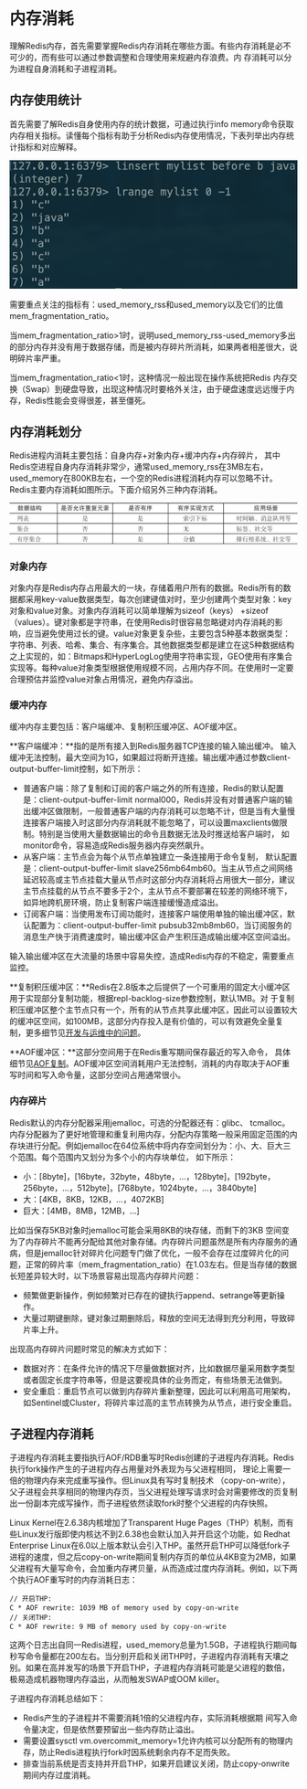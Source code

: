 # 内存消耗

理解Redis内存，首先需要掌握Redis内存消耗在哪些方面。有些内存消耗是必不可少的，而有些可以通过参数调整和合理使用来规避内存浪费。内 存消耗可以分为进程自身消耗和子进程消耗。

## 内存使用统计

首先需要了解Redis自身使用内存的统计数据，可通过执行info memory命令获取内存相关指标。读懂每个指标有助于分析Redis内存使用情况，下表列举出内存统计指标和对应解释。

![](../.gitbook/assets/image%20%2862%29.png)

需要重点关注的指标有：used\_memory\_rss和used\_memory以及它们的比值mem\_fragmentation\_ratio。

当mem\_fragmentation\_ratio&gt;1时，说明used\_memory\_rss-used\_memory多出的部分内存并没有用于数据存储，而是被内存碎片所消耗，如果两者相差很大，说明碎片率严重。

当mem\_fragmentation\_ratio&lt;1时，这种情况一般出现在操作系统把Redis 内存交换（Swap）到硬盘导致，出现这种情况时要格外关注，由于硬盘速度远远慢于内存，Redis性能会变得很差，甚至僵死。

## 内存消耗划分

Redis进程内消耗主要包括：自身内存+对象内存+缓冲内存+内存碎片， 其中Redis空进程自身内存消耗非常少，通常used\_memory\_rss在3MB左右， used\_memory在800KB左右，一个空的Redis进程消耗内存可以忽略不计。 Redis主要内存消耗如图所示。下面介绍另外三种内存消耗。

![](../.gitbook/assets/image%20%2811%29.png)

### 对象内存

对象内存是Redis内存占用最大的一块，存储着用户所有的数据。Redis所有的数据都采用key-value数据类型，每次创建键值对时，至少创建两个类型对象：key对象和value对象。对象内存消耗可以简单理解为sizeof（keys） +sizeof（values）。键对象都是字符串，在使用Redis时很容易忽略键对内存消耗的影响，应当避免使用过长的键。value对象更复杂些，主要包含5种基本数据类型：字符串、列表、哈希、集合、有序集合。其他数据类型都是建立在这5种数据结构之上实现的，如：Bitmaps和HyperLogLog使用字符串实现，GEO使用有序集合实现等。每种value对象类型根据使用规模不同，占用内存不同。在使用时一定要合理预估并监控value对象占用情况，避免内存溢出。

### 缓冲内存

缓冲内存主要包括：客户端缓冲、复制积压缓冲区、AOF缓冲区。

**客户端缓冲：**指的是所有接入到Redis服务器TCP连接的输入输出缓冲。 输入缓冲无法控制，最大空间为1G，如果超过将断开连接。输出缓冲通过参数client-output-buffer-limit控制，如下所示：

* 普通客户端：除了复制和订阅的客户端之外的所有连接，Redis的默认配置是：client-output-buffer-limit normal000，Redis并没有对普通客户端的输出缓冲区做限制，一般普通客户端的内存消耗可以忽略不计，但是当有大量慢连接客户端接入时这部分内存消耗就不能忽略了，可以设置maxclients做限制。特别是当使用大量数据输出的命令且数据无法及时推送给客户端时， 如monitor命令，容易造成Redis服务器内存突然飙升。
* 从客户端：主节点会为每个从节点单独建立一条连接用于命令复制， 默认配置是：client-output-buffer-limit slave256mb64mb60。当主从节点之间网络延迟较高或主节点挂载大量从节点时这部分内存消耗将占用很大一部分，建议主节点挂载的从节点不要多于2个，主从节点不要部署在较差的网络环境下，如异地跨机房环境，防止复制客户端连接缓慢造成溢出。
* 订阅客户端：当使用发布订阅功能时，连接客户端使用单独的输出缓冲区，默认配置为：client-output-buffer-limit pubsub32mb8mb60，当订阅服务的消息生产快于消费速度时，输出缓冲区会产生积压造成输出缓冲区空间溢出。

输入输出缓冲区在大流量的场景中容易失控，造成Redis内存的不稳定，需要重点监控。

**复制积压缓冲区：**Redis在2.8版本之后提供了一个可重用的固定大小缓冲区用于实现部分复制功能，根据repl-backlog-size参数控制，默认1MB。对 于复制积压缓冲区整个主节点只有一个，所有的从节点共享此缓冲区，因此可以设置较大的缓冲区空间，如100MB，这部分内存投入是有价值的，可以有效避免全量复制，更多细节见[开发与运维中的问题](../fu-zhi/kai-fa-yu-yun-wei-zhong-de-wen-ti/)。

**AOF缓冲区：**这部分空间用于在Redis重写期间保存最近的写入命令， 具体细节见[AOF复制](../chi-jiu-hua/aof.md)。AOF缓冲区空间消耗用户无法控制，消耗的内存取决于AOF重写时间和写入命令量，这部分空间占用通常很小。

### 内存碎片

Redis默认的内存分配器采用jemalloc，可选的分配器还有：glibc、 tcmalloc。内存分配器为了更好地管理和重复利用内存，分配内存策略一般采用固定范围的内存块进行分配。例如jemalloc在64位系统中将内存空间划分为：小、大、巨大三个范围。每个范围内又划分为多个小的内存块单位， 如下所示：

* 小：\[8byte\]，\[16byte，32byte，48byte，...，128byte\]，\[192byte，256byte，...，512byte\]，\[768byte，1024byte，...，3840byte\]
* 大：\[4KB，8KB，12KB，...，4072KB\]
* 巨大：\[4MB，8MB，12MB，...\]

比如当保存5KB对象时jemalloc可能会采用8KB的块存储，而剩下的3KB 空间变为了内存碎片不能再分配给其他对象存储。内存碎片问题虽然是所有内存服务的通病，但是jemalloc针对碎片化问题专门做了优化，一般不会存在过度碎片化的问题，正常的碎片率（mem\_fragmentation\_ratio）在1.03左右。但是当存储的数据长短差异较大时，以下场景容易出现高内存碎片问题：

* 频繁做更新操作，例如频繁对已存在的键执行append、setrange等更新操作。
* 大量过期键删除，键对象过期删除后，释放的空间无法得到充分利用，导致碎片率上升。

出现高内存碎片问题时常见的解决方式如下：

* 数据对齐：在条件允许的情况下尽量做数据对齐，比如数据尽量采用数字类型或者固定长度字符串等，但是这要视具体的业务而定，有些场景无法做到。
* 安全重启：重启节点可以做到内存碎片重新整理，因此可以利用高可用架构，如Sentinel或Cluster，将碎片率过高的主节点转换为从节点，进行安全重启。

## 子进程内存消耗

子进程内存消耗主要指执行AOF/RDB重写时Redis创建的子进程内存消耗。Redis执行fork操作产生的子进程内存占用量对外表现为与父进程相同， 理论上需要一倍的物理内存来完成重写操作。但Linux具有写时复制技术 （copy-on-write），父子进程会共享相同的物理内存页，当父进程处理写请求时会对需要修改的页复制出一份副本完成写操作，而子进程依然读取fork时整个父进程的内存快照。

Linux Kernel在2.6.38内核增加了Transparent Huge Pages（THP）机制，而有些Linux发行版即使内核达不到2.6.38也会默认加入并开启这个功能，如 Redhat Enterprise Linux在6.0以上版本默认会引入THP。虽然开启THP可以降低fork子进程的速度，但之后copy-on-write期间复制内存页的单位从4KB变为2MB，如果父进程有大量写命令，会加重内存拷贝量，从而造成过度内存消耗。例如，以下两个执行AOF重写时的内存消耗日志：

```text
// 开启THP:
C * AOF rewrite: 1039 MB of memory used by copy-on-write
// 关闭THP:
C * AOF rewrite: 9 MB of memory used by copy-on-write
```

这两个日志出自同一Redis进程，used\_memory总量为1.5GB，子进程执行期间每秒写命令量都在200左右。当分别开启和关闭THP时，子进程内存消耗有天壤之别。如果在高并发写的场景下开启THP，子进程内存消耗可能是父进程的数倍，极易造成机器物理内存溢出，从而触发SWAP或OOM killer。

子进程内存消耗总结如下：

* Redis产生的子进程并不需要消耗1倍的父进程内存，实际消耗根据期 间写入命令量决定，但是依然要预留出一些内存防止溢出。
* 需要设置sysctl vm.overcommit\_memory=1允许内核可以分配所有的物理内存，防止Redis进程执行fork时因系统剩余内存不足而失败。
* 排查当前系统是否支持并开启THP，如果开启建议关闭，防止copy-onwrite期间内存过度消耗。

